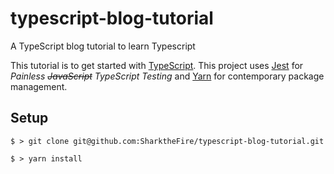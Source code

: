 # typescript-blog-tutorial
A TypeScript blog tutorial to learn Typescript

This tutorial is to get started with [TypeScript](https://www.typescriptlang.org). This project uses [Jest](https://facebook.github.io/jest/)
for *Painless ~~JavaScript~~ TypeScript Testing* and [Yarn](https://yarnpkg.com/en/docs/install) for contemporary package management.

## Setup

```
$ > git clone git@github.com:SharktheFire/typescript-blog-tutorial.git

$ > yarn install
```
